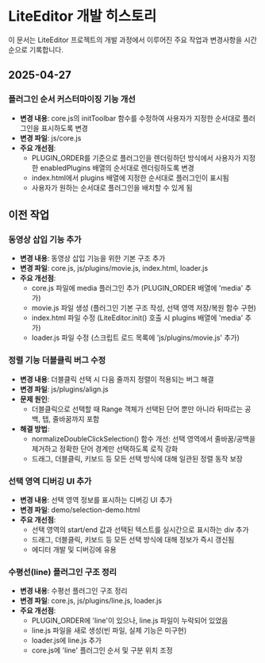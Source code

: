 # LiteEditor 개발 히스토리

이 문서는 LiteEditor 프로젝트의 개발 과정에서 이루어진 주요 작업과 변경사항을 시간순으로 기록합니다.

## 2025-04-27

### 플러그인 순서 커스터마이징 기능 개선

- **변경 내용**: core.js의 initToolbar 함수를 수정하여 사용자가 지정한 순서대로 플러그인을 표시하도록 변경
- **변경 파일**: js/core.js
- **주요 개선점**:
  - PLUGIN_ORDER를 기준으로 플러그인을 렌더링하던 방식에서 사용자가 지정한 enabledPlugins 배열의 순서대로 렌더링하도록 변경
  - index.html에서 plugins 배열에 지정한 순서대로 플러그인이 표시됨
  - 사용자가 원하는 순서대로 플러그인을 배치할 수 있게 됨

## 이전 작업

### 동영상 삽입 기능 추가

- **변경 내용**: 동영상 삽입 기능을 위한 기본 구조 추가
- **변경 파일**: core.js, js/plugins/movie.js, index.html, loader.js
- **주요 개선점**:
  - core.js 파일에 media 플러그인 추가 (PLUGIN_ORDER 배열에 'media' 추가)
  - movie.js 파일 생성 (플러그인 기본 구조 작성, 선택 영역 저장/복원 함수 구현)
  - index.html 파일 수정 (LiteEditor.init() 호출 시 plugins 배열에 'media' 추가)
  - loader.js 파일 수정 (스크립트 로드 목록에 'js/plugins/movie.js' 추가)

### 정렬 기능 더블클릭 버그 수정

- **변경 내용**: 더블클릭 선택 시 다음 줄까지 정렬이 적용되는 버그 해결
- **변경 파일**: js/plugins/align.js
- **문제 원인**:
  - 더블클릭으로 선택할 때 Range 객체가 선택된 단어 뿐만 아니라 뒤따르는 공백, 탭, 줄바꿈까지 포함
- **해결 방법**:
  - normalizeDoubleClickSelection() 함수 개선: 선택 영역에서 줄바꿈/공백을 제거하고 정확한 단어 경계만 선택하도록 로직 강화
  - 드래그, 더블클릭, 키보드 등 모든 선택 방식에 대해 일관된 정렬 동작 보장

### 선택 영역 디버깅 UI 추가

- **변경 내용**: 선택 영역 정보를 표시하는 디버깅 UI 추가
- **변경 파일**: demo/selection-demo.html
- **주요 개선점**:
  - 선택 영역의 start/end 값과 선택된 텍스트를 실시간으로 표시하는 div 추가
  - 드래그, 더블클릭, 키보드 등 모든 선택 방식에 대해 정보가 즉시 갱신됨
  - 에디터 개발 및 디버깅에 유용

### 수평선(line) 플러그인 구조 정리

- **변경 내용**: 수평선 플러그인 구조 정리
- **변경 파일**: core.js, js/plugins/line.js, loader.js
- **주요 개선점**:
  - PLUGIN_ORDER에 'line'이 있으나, line.js 파일이 누락되어 있었음
  - line.js 파일을 새로 생성(빈 파일, 실제 기능은 미구현)
  - loader.js에 line.js 추가
  - core.js에 'line' 플러그인 순서 및 구분 위치 조정
